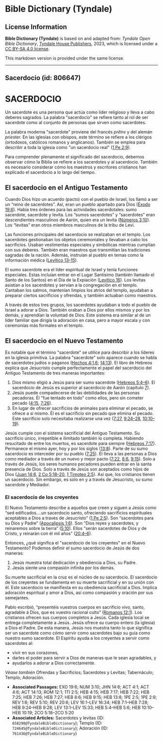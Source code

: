 # Bible Dictionary (Tyndale)

## License Information

**Bible Dictionary (Tyndale)** is based on and adapted from: _Tyndale Open Bible Dictionary_, [Tyndale House Publishers](https://tyndaleopenresources.com/), 2023, which is licensed under a [CC BY-SA 4.0 license](https://creativecommons.org/licenses/by-sa/4.0/legalcode.en).

This markdown version is provided under the same license.



--------------------------------

## Sacerdocio (id: 806647)

SACERDOCIO
==========

Un sacerdote es una persona que actúa como líder religioso y lleva a cabo deberes sagrados. La palabra "sacerdocio" se refiere tanto al rol de ser sacerdote como al conjunto de personas que sirven como sacerdotes.

La palabra moderna "sacerdote" proviene del francés *prêtre* y del alemán *priester.* En las iglesias con obispos, este término se refiere a los clérigos (ortodoxos, católicos romanos y anglicanos). También se emplea para describir a toda la iglesia como "un sacerdocio real" ([1 Pe 2:9](https://ref.ly/1Pet2:9)).

Para comprender plenamente el significado del sacerdocio, debemos observar cómo la Biblia se refiere a los sacerdotes y al sacerdocio. También es necesario considerar cómo los maestros y escritores cristianos han explicado el sacerdocio a lo largo del tiempo.

El sacerdocio en el Antiguo Testamento
--------------------------------------

Cuando Dios hizo un acuerdo (pacto) con el pueblo de Israel, los llamó a ser un “reino de sacerdotes”. Así, eran un pueblo apartado para Dios ([Éxodo 19:6](https://ref.ly/Exod19:6)). Había tres órdenes para las actividades sacerdotales: sumo sacerdote, sacerdote y levita. Los “sumos sacerdotes” y “sacerdotes” eran descendientes masculinos de Aarón, quien era un levita ([Números 3:10](https://ref.ly/Num3:10)). Los “levitas” eran otros miembros masculinos de la tribu de Leví.

Las funciones principales del sacerdocio se realizaban en el templo. Los sacerdotes gestionaban los objetos ceremoniales y llevaban a cabo los sacrificios. Usaban vestimentas especiales y simbólicas mientras cumplían con sus deberes. También eran maestros que transmitían las tradiciones sagradas de la nación. Además, instruían al pueblo en temas como la información médica ([Levítico 13–15](https://ref.ly/Lev13:1-Lev15:33)).

El sumo sacerdote era el líder espiritual de Israel y tenía funciones especiales. Estas incluían entrar en el Lugar Santísimo (también llamado el Santo de los Santos) en el Día de la Expiación ([Levítico 16](https://ref.ly/Lev16:1-Lev16:34)). Los levitas asistían a los sacerdotes y servían a la congregación en el templo. Cantaban los salmos, mantenían limpios los atrios del templo, ayudaban a preparar ciertos sacrificios y ofrendas, y también actuaban como maestros.

A través de estos tres grupos, los sacerdotes ayudaban a todo el pueblo de Israel a adorar a Dios. También oraban a Dios por ellos mismos y por los demás, y aprendían la voluntad de Dios. Este sistema era similar al de un líder familiar que dirigía la adoración en casa, pero a mayor escala y con ceremonias más formales en el templo.

El sacerdocio en el Nuevo Testamento
------------------------------------

Es notable que el término "sacerdote" se utilice para describir a los líderes en la iglesia primitiva. La palabra "sacerdote" solo aparece cuando se habla de sacerdotes judíos o paganos ([Hechos 4:1,6](https://ref.ly/Acts4:1,Acts4:6); [14:13](https://ref.ly/Acts14:13)). El libro de Hebreos explica que Jesucristo cumple perfectamente el papel del sacerdocio del Antiguo Testamento de tres maneras importantes:

1. Dios mismo eligió a Jesús para ser sumo sacerdote ([Hebreos 5:4–6](https://ref.ly/Heb5:4-Heb5:6)). El sacerdocio de Jesús es superior al sacerdocio de Aarón (capítulo [7](https://ref.ly/Heb7:1-Heb7:28)).
2. Jesús puede compadecerse de las debilidades de las personas pecadoras. Él "fue tentado en todo" como ellos, pero sin cometer pecado ([4:15](https://ref.ly/Heb4:15), [7:26](https://ref.ly/Heb7:26)).
3. En lugar de ofrecer sacrificios de animales para eliminar el pecado, se ofrece a sí mismo. Él es el sacrificio sin pecado que elimina el pecado. Este sacrificio solo necesitaba realizarse una vez ([7:27](https://ref.ly/Heb7:27), [9:24–28](https://ref.ly/Heb9:24-Heb9:28), [10:10–19](https://ref.ly/Heb10:10-Heb10:19)).

Jesús cumple con el sistema sacrificial del Antiguo Testamento. Su sacrificio único, irrepetible e ilimitado también lo completa. Habiendo resucitado de entre los muertos, es sacerdote para siempre ([Hebreos 7:17](https://ref.ly/Heb7:17)). Permanece el mismo ayer, hoy y por los siglos ([13:8](https://ref.ly/Heb13:8)). Parte de su sumo sacerdocio es interceder por su pueblo ([7:25](https://ref.ly/Heb7:25)). Él lleva a las personas a Dios como mediador a través de un nuevo y mejor pacto ([7:22](https://ref.ly/Heb7:22), [8:6](https://ref.ly/Heb8:6), [9:15](https://ref.ly/Heb9:15)). Solo a través de Jesús, los seres humanos pecadores pueden entrar en la santa presencia de Dios. Solo a través de Jesús son aceptados como hijos de Dios ([Juan 14:6](https://ref.ly/John14:6), [2 Co 5:18–20](https://ref.ly/2Cor5:18-2Cor5:20), [1 Timoteo 2:5](https://ref.ly/1Tim2:5)). Así que, los cristianos tienen un sacerdocio. Sin embargo, es solo en y a través de Jesucristo, su sumo sacerdote y Mediador.

### El sacerdocio de los creyentes

El Nuevo Testamento describe a aquellos que creen y siguen a Jesús como “sed edificados....un sacerdocio santo, ofreciendo sacrificios espirituales aceptables a Dios a través de Jesucristo” ([1 Pe 2:5](https://ref.ly/1Pet2:5)). Son “sacerdotes para su Dios y Padre” ([Apocalipsis 1:6](https://ref.ly/Rev1:6)). Son “Dios reyes y sacerdotes, y reinaremos sobre la tierra” ([5:10](https://ref.ly/Rev5:10)). Ellos "serán sacerdotes de Dios y de Cristo, y reinarán con él mil años” ([20:4–6](https://ref.ly/Rev20:6)).

Entonces, ¿qué significa el "sacerdocio de los creyentes" en el Nuevo Testamento? Podemos definir el sumo sacerdocio de Jesús de dos maneras:

1. Jesús muestra total dedicación y obediencia a Dios, su Padre.
2. Jesús siente una compasión infinita por los demás.

Su muerte sacrificial en la cruz es el núcleo de su sacerdocio. El sacerdocio de los creyentes se fundamenta en su muerte sacrificial y en su unión con él. Este sacerdocio se manifiesta en su obediencia sacrificial a Dios. Implica adoración espiritual y amor a Dios, así como compasión y oración por sus semejantes.

Pablo escribió, “presentéis vuestros cuerpos en sacrificio vivo, santo, agradable á Dios, que es vuestro racional culto” ([Romanos 12:1](https://ref.ly/Rom12:1)). Los cristianos ofrecen sus cuerpos completos a Jesús. Cada iglesia local se entrega completamente a Jesús. Jesús ofrece su cuerpo entero (la iglesia) a Dios el Padre. De esta manera, Jesús nos muestra tanto lo que significa ser un sacerdote como cómo servir como sacerdotes bajo su guía como nuestro sumo sacerdote. El Espíritu ayuda a los creyentes a servir como sacerdotes al:

* vivir en sus corazones,
* darles el poder para servir a Dios de maneras que le sean agradables, y
* ayudarlos a adorar a Dios correctamente.

*Véase también* Ofrendas y Sacrificios; Sacerdotes y Levitas; Tabernáculo; Templo; Adoración.

* **Associated Passages:** EXO 19:6; NUM 3:10; JHN 14:6; ACT 4:1; ACT 4:6; ACT 14:13; ROM 12:1; 1TI 2:5; HEB 4:15; HEB 7:17; HEB 7:22; HEB 7:25; HEB 7:26; HEB 7:27; HEB 8:6; HEB 9:15; HEB 13:8; 1PE 2:5; 1PE 2:9; REV 1:6; REV 5:10; REV 20:6; LEV 16:1–LEV 16:34; HEB 7:1–HEB 7:28; HEB 9:24–HEB 9:28; LEV 13:1–LEV 15:33; HEB 5:4–HEB 5:6; HEB 10:10–HEB 10:19; 2CO 5:18–2CO 5:20
* **Associated Articles:** Sacerdotes y levitas (ID: `658298@TyndaleBibleDictionary`); Templo (ID: `724645@TyndaleBibleDictionary`); Adoración (ID: `761436@TyndaleBibleDictionary`)

